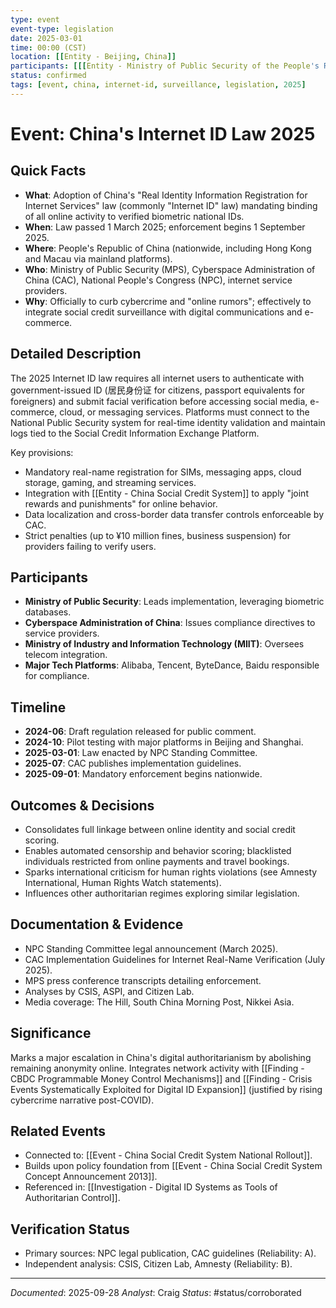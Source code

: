 ```yaml
---
type: event
event-type: legislation
date: 2025-03-01
time: 00:00 (CST)
location: [[Entity - Beijing, China]]
participants: [[[Entity - Ministry of Public Security of the People's Republic of China]], [[Entity - Cyberspace Administration of China]], [[Entity - National People's Congress]], [[Entity - Chinese Communist Party]]]
status: confirmed
tags: [event, china, internet-id, surveillance, legislation, 2025]
---
```


# Event: China's Internet ID Law 2025

## Quick Facts
- **What**: Adoption of China's "Real Identity Information Registration for Internet Services" law (commonly "Internet ID" law) mandating binding of all online activity to verified biometric national IDs.
- **When**: Law passed 1 March 2025; enforcement begins 1 September 2025.
- **Where**: People's Republic of China (nationwide, including Hong Kong and Macau via mainland platforms).
- **Who**: Ministry of Public Security (MPS), Cyberspace Administration of China (CAC), National People's Congress (NPC), internet service providers.
- **Why**: Officially to curb cybercrime and "online rumors"; effectively to integrate social credit surveillance with digital communications and e-commerce.

## Detailed Description
The 2025 Internet ID law requires all internet users to authenticate with government-issued ID (居民身份证 for citizens, passport equivalents for foreigners) and submit facial verification before accessing social media, e-commerce, cloud, or messaging services. Platforms must connect to the National Public Security system for real-time identity validation and maintain logs tied to the Social Credit Information Exchange Platform.

Key provisions:
- Mandatory real-name registration for SIMs, messaging apps, cloud storage, gaming, and streaming services.
- Integration with [[Entity - China Social Credit System]] to apply "joint rewards and punishments" for online behavior.
- Data localization and cross-border data transfer controls enforceable by CAC.
- Strict penalties (up to ¥10 million fines, business suspension) for providers failing to verify users.

## Participants
- **Ministry of Public Security**: Leads implementation, leveraging biometric databases.
- **Cyberspace Administration of China**: Issues compliance directives to service providers.
- **Ministry of Industry and Information Technology (MIIT)**: Oversees telecom integration.
- **Major Tech Platforms**: Alibaba, Tencent, ByteDance, Baidu responsible for compliance.

## Timeline
- **2024-06**: Draft regulation released for public comment.
- **2024-10**: Pilot testing with major platforms in Beijing and Shanghai.
- **2025-03-01**: Law enacted by NPC Standing Committee.
- **2025-07**: CAC publishes implementation guidelines.
- **2025-09-01**: Mandatory enforcement begins nationwide.

## Outcomes & Decisions
- Consolidates full linkage between online identity and social credit scoring.
- Enables automated censorship and behavior scoring; blacklisted individuals restricted from online payments and travel bookings.
- Sparks international criticism for human rights violations (see Amnesty International, Human Rights Watch statements).
- Influences other authoritarian regimes exploring similar legislation.

## Documentation & Evidence
- NPC Standing Committee legal announcement (March 2025).
- CAC Implementation Guidelines for Internet Real-Name Verification (July 2025).
- MPS press conference transcripts detailing enforcement.
- Analyses by CSIS, ASPI, and Citizen Lab.
- Media coverage: The Hill, South China Morning Post, Nikkei Asia.

## Significance
Marks a major escalation in China's digital authoritarianism by abolishing remaining anonymity online. Integrates network activity with [[Finding - CBDC Programmable Money Control Mechanisms]] and [[Finding - Crisis Events Systematically Exploited for Digital ID Expansion]] (justified by rising cybercrime narrative post-COVID).

## Related Events
- Connected to: [[Event - China Social Credit System National Rollout]].
- Builds upon policy foundation from [[Event - China Social Credit System Concept Announcement 2013]].
- Referenced in: [[Investigation - Digital ID Systems as Tools of Authoritarian Control]].

## Verification Status
- Primary sources: NPC legal publication, CAC guidelines (Reliability: A).
- Independent analysis: CSIS, Citizen Lab, Amnesty (Reliability: B).

---
*Documented*: 2025-09-28
*Analyst*: Craig
*Status*: #status/corroborated


